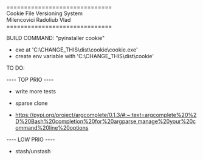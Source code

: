 ==============================</br>
Cookie File Versioning System</br>
  Milencovici Radoliub Vlad</br>
==============================</br>

BUILD COMMAND: "pyinstaller cookie"
  - exe at 'C:\CHANGE_THIS\dist\cookie\cookie.exe'
  - create env variable with 'C:\CHANGE_THIS\dist\cookie'

TO DO:

---- TOP PRIO ----

- write more tests

- sparse clone 

- https://pypi.org/project/argcomplete/0.1.3/#:~:text=argcomplete%20%2D%20Bash%20completion%20for%20argparse,manage%20your%20command%20line%20options

---- LOW PRIO ----

- stash/unstash